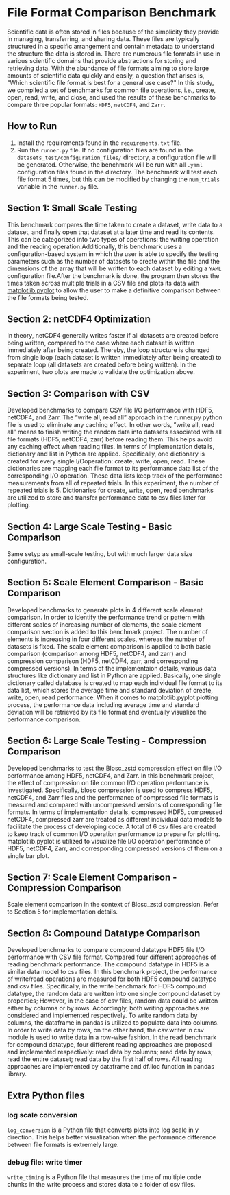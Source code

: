# File Format Comparison Benchmark

Scientific data is often stored in files because of the simplicity they provide in managing, transferring, and sharing
data. These files are typically structured in a specific arrangement and contain metadata to understand the structure
the data is stored in. There are numerous file formats in use in various scientific domains that provide abstractions
for storing and retrieving data. With the abundance of file formats aiming to store large amounts of scientific data
quickly and easily,
a question that arises is, "Which scientific file format is best for a general use case?"
In this study, we compiled a set of benchmarks for common file operations, i.e., create, open, read, write, and close,
and used the results of these benchmarks to compare three popular formats: `HDF5`, `netCDF4`, and `Zarr`.


## How to Run
1. Install the requirements found in the `requirements.txt` file.
2. Run the `runner.py` file. If no configuration files are found in the `datasets_test/configuration_files/` directory,
   a configuration file will be generated. Otherwise, the benchmark will be run with all `.yaml` configuration files
   found in the directory. The benchmark will test each file format 5 times, but this can be
   modified by changing the `num_trials` variable in the `runner.py` file.

## Section 1: Small Scale Testing
This benchmark compares the time taken to create a dataset, write data to a dataset, and finally open that dataset at a
later time and read its contents. This can be categorized into two types of operations: the writing operation and the
reading operation.Additionally, this benchmark uses a configuration-based system in which the user is able to specify the testing
parameters such as the number of datasets to create within the file and the dimensions of the array that will be written
to each dataset by editing a `YAML` configuration file.After the benchmark is done, the program then stores the times 
taken across multiple trials in a CSV file and plots its data with [matplotlib.pyplot](https://github.com/matplotlib/matplotlib) 
to allow the user to make a definitive comparison between the file formats being tested.

## Section 2: netCDF4 Optimization
In theory, netCDF4 generally writes faster if all datasets are created before being written, compared to the case where
each dataset is written immediately after being created. Thereby, the loop structure is changed from single loop (each
dataset is written immediately after being created) to separate loop (all datasets are created before being written). In the
experiment, two plots are made to validate the optimization above.

## Section 3: Comparison with CSV 
Developed benchmarks to compare CSV file I/O performance with HDF5, netCDF4, and Zarr. The ”write all, read all” approach in the runner.py python file is used to eliminate any caching effect. In other words, ”write all, read all” means to finish writing the random data into datasets associated with all file formats (HDF5, netCDF4, zarr) before reading them. This helps avoid any caching effect when reading files. In terms of implementation details, dictionary and list in Python are applied. Specifically, one dictionary is created for every single I/Ooperation: create, write, open, read. These dictionaries are mapping each file format to its performance data list of the corresponding I/O operation. These data lists keep track of the performance measurements from all of repeated trials. In this experiment, the number of repeated trials is 5. Dictionaries for create, write, open, read benchmarks are utilized to store and transfer performance data to csv files later for plotting.

## Section 4: Large Scale Testing - Basic Comparison
Same setyp as small-scale testing, but with much larger data size configuration.

## Section 5: Scale Element Comparison - Basic Comparison
Developed benchmarks to generate plots in 4 different scale element comparison. In order to identify the performance trend or pattern with different scales of increasing number of elements, the scale element comparison section is added to this benchmark project. The number of elements is increasing in four different scales, whereas the number of datasets is fixed. The scale element comparison is applied to both basic comparison (comparison among HDF5, netCDF4, and zarr) and compression comparison (HDF5, netCDF4, zarr, and corresponding compressed versions). In terms of the implementaion details, various data structures like dictionary and list in
Python are applied. Basically, one single dictionary called database is created to map each individual file format to its data list, which stores the average time and
standard deviation of create, write, open, read performance. When it comes to matplotlib.pyplot plotting process, the performance data including average time and standard deviation will be retrieved by its file format and eventually visualize the performance comparison. 

## Section 6: Large Scale Testing - Compression Comparison
Developed benchmarks to test the Blosc_zstd compression effect on flle I/O performance among HDF5, netCDF4, and Zarr. In this benchmark project, the effect of compression on file common I/O operation performance is investigated. Specifically, blosc compression is used to compress HDF5, netCDF4, and Zarr files and the performance of compressed file formats is measured and compared with uncompressed versions of corresponding file formats. In terms of implementation details, compressed HDF5, compressed netCDF4, compressed zarr are treated as different individual data models to facilitate the process of developing code. A total of 6 csv files are created to keep track of common I/O operation performance to prepare for plotting. matplotlib.pyplot is utilized to visualize file I/O operation performance of HDF5, netCDF4, Zarr, and corresponding compressed versions of them on a single bar plot.

## Section 7: Scale Element Comparison - Compression Comparison
Scale element comparison in the context of Blosc_zstd compression. Refer to Section 5 for implementation details.   

## Section 8: Compound Datatype Comparison
Developed benchmarks to compare compound datatype HDF5 file I/O performance with CSV file format. Compared four different approaches of reading benchmark performance. 
The compound datatype in HDF5 is a similar data model to csv files. In this benchmark project, the performance of write/read operations are measured for both HDF5 compound datatype and csv files. Specifically, in the write benchmark for HDF5 compound datatype, the random data are written into one single compound dataset by properties; However, in the case of csv files, random data could be written either by columns or by rows. Accordingly, both writing approaches are considered and implemented respectively. To write random data by columns, the dataframe in pandas is utilized to populate data into columns. In order to write data by rows, on the other hand, the csv.writer in csv module is used to write data in a row-wise fashion. In the read benchmark for compound datatype, four different reading approaches are proposed and implemented respectively: read data by columns; read data by rows; read the entire dataset; read data by the first half of rows. All reading approaches are implemented by dataframe and df.iloc function in pandas library.

## Extra Python files
### log scale conversion
`log_conversion` is a Python file that converts plots into log scale in y direction. This helps better visualization when the performance difference between file formats is extremely large.
### debug file: write timer
`write_timing` is a Python file that measures the time of multiple code chunks in the write process and stores data to a folder of csv files. 
